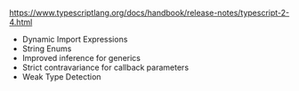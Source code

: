 
https://www.typescriptlang.org/docs/handbook/release-notes/typescript-2-4.html

- Dynamic Import Expressions
- String Enums
- Improved inference for generics
- Strict contravariance for callback parameters
- Weak Type Detection
